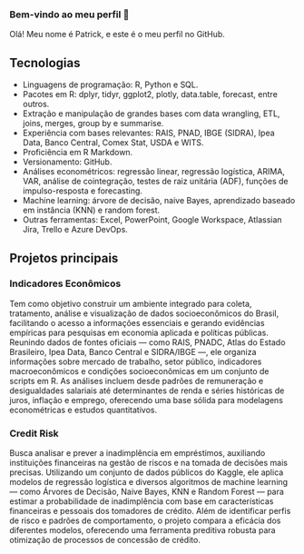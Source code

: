 ### Bem-vindo ao meu perfil 👋

Olá! Meu nome é Patrick, e este é o meu perfil no GitHub.

## Tecnologias

- Linguagens de programação: R, Python e SQL.
- Pacotes em R: dplyr, tidyr, ggplot2, plotly, data.table, forecast, entre outros.
- Extração e manipulação de grandes bases com data wrangling, ETL, joins, merges, group by e summarise.
- Experiência com bases relevantes: RAIS, PNAD, IBGE (SIDRA), Ipea Data, Banco Central, Comex Stat, USDA e WITS.
- Proficiência em R Markdown.
- Versionamento: GitHub.
- Análises econométricos: regressão linear, regressão logística, ARIMA, VAR, análise de cointegração, testes de raiz unitária (ADF), funções de impulso-resposta e forecasting.
- Machine learning: árvore de decisão, naive Bayes, aprendizado baseado em instância (KNN) e random forest.
- Outras ferramentas: Excel, PowerPoint, Google Workspace, Atlassian Jira, Trello e Azure DevOps.

## Projetos principais

### Indicadores Econômicos

Tem como objetivo construir um ambiente integrado para coleta, tratamento, análise e visualização de dados socioeconômicos do Brasil, facilitando o acesso a informações essenciais e gerando evidências empíricas para pesquisas em economia aplicada e políticas públicas. Reunindo dados de fontes oficiais — como RAIS, PNADC, Atlas do Estado Brasileiro, Ipea Data, Banco Central e SIDRA/IBGE —, ele organiza informações sobre mercado de trabalho, setor público, indicadores macroeconômicos e condições socioeconômicas em um conjunto de scripts em R. As análises incluem desde padrões de remuneração e desigualdades salariais até determinantes de renda e séries históricas de juros, inflação e emprego, oferecendo uma base sólida para modelagens econométricas e estudos quantitativos.

### Credit Risk

Busca analisar e prever a inadimplência em empréstimos, auxiliando instituições financeiras na gestão de riscos e na tomada de decisões mais precisas. Utilizando um conjunto de dados públicos do Kaggle, ele aplica modelos de regressão logística e diversos algoritmos de machine learning — como Árvores de Decisão, Naive Bayes, KNN e Random Forest — para estimar a probabilidade de inadimplência com base em características financeiras e pessoais dos tomadores de crédito. Além de identificar perfis de risco e padrões de comportamento, o projeto compara a eficácia dos diferentes modelos, oferecendo uma ferramenta preditiva robusta para otimização de processos de concessão de crédito.

<!--
**patrickbmaciel/patrickbmaciel** is a ✨ _special_ ✨ repository because its `README.md` (this file) appears on your GitHub profile.

Here are some ideas to get you started:

- 🔭 I’m currently working on ...
- 🌱 I’m currently learning ...
- 👯 I’m looking to collaborate on ...
- 🤔 I’m looking for help with ...
- 💬 Ask me about ...
- 📫 How to reach me: ...
- 😄 Pronouns: ...
- ⚡ Fun fact: ...
-->
